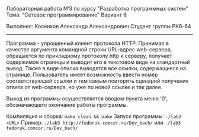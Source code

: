 Лабораторная работа №3 по курсу "Разработка программных систем"
Тема: "Сетевое программирование"
Вариант 6

Выполнил: Косенков Александр Александрович
Студент группы РК6-64

------------------------------------------

Программа - упрощенный клиент протокола HTTP. Принимая в качестве аргумента командной строки URL-адрес
web-сервера, обращается по прикладному протоколу http к серверу, получает содержимое страницы и выводит
его в текстовом виде на стандартный вывод. Также в виде списка выводятся все ссылки, содержащиеся на странице.
Пользователь имеет возможность ввести номер соответствующей ссылки и тем самым повторить сценарий получения
ответа от web-сервера, но уже по новой ссылке и так далее.

Выход из программы осуществляется вводом пункта меню '0', обозначающего окончание работы программы.

Компиляция и сборка: `make clean && make`
Запуск программы: `./lab3 <URL>`
Пример: `./lab3 http://fedoruk.comcor.ru/Dev_bach/` или `./lab3 fedoruk.comcor.ru/Dev_bach/`
